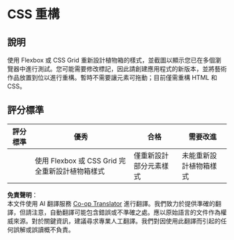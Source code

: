 <!--
CO_OP_TRANSLATOR_METADATA:
{
  "original_hash": "9d4d75af51aaccfe9af778f792c62919",
  "translation_date": "2025-08-23T22:35:18+00:00",
  "source_file": "3-terrarium/2-intro-to-css/assignment.md",
  "language_code": "tw"
}
-->
# CSS 重構

## 說明

使用 Flexbox 或 CSS Grid 重新設計植物箱的樣式，並截圖以顯示您已在多個瀏覽器中進行測試。您可能需要修改標記，因此請創建應用程式的新版本，並將藝術作品放置到位以進行重構。暫時不需要讓元素可拖動；目前僅需重構 HTML 和 CSS。

## 評分標準

| 評分標準 | 優秀                                                         | 合格                      | 需要改進                          |
| -------- | ------------------------------------------------------------ | ------------------------- | ---------------------------------- |
|          | 使用 Flexbox 或 CSS Grid 完全重新設計植物箱樣式              | 僅重新設計部分元素樣式    | 未能重新設計植物箱樣式            |

**免責聲明**：  
本文件使用 AI 翻譯服務 [Co-op Translator](https://github.com/Azure/co-op-translator) 進行翻譯。我們致力於提供準確的翻譯，但請注意，自動翻譯可能包含錯誤或不準確之處。應以原始語言的文件作為權威來源。對於關鍵資訊，建議尋求專業人工翻譯。我們對因使用此翻譯而引起的任何誤解或誤讀概不負責。